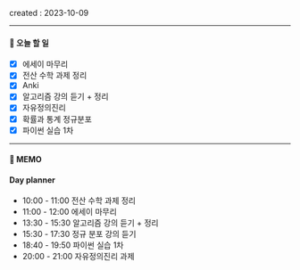 created : 2023-10-09

---
#### 📃 오늘 할 일

- [x] 에세이 마무리
- [x] 전산 수학 과제 정리
- [x] Anki
- [x] 알고리즘 강의 듣기 + 정리
- [x] 자유정의진리
- [x] 확률과 통계 정규분포
- [x] 파이썬 실습 1차

---
#### 📒 MEMO

#### Day planner

- 10:00 - 11:00 전산 수학 과제 정리
- 11:00 - 12:00 에세이 마무리
- 13:30 - 15:30 알고리즘 강의 듣기 + 정리
- 15:30 - 17:30 정규 분포 강의 듣기
- 18:40 - 19:50 파이썬 실습 1차
- 20:00 - 21:00 자유정의진리 과제